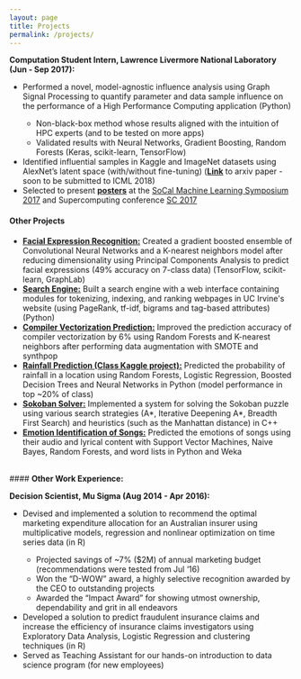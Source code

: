 ```yaml
---
layout: page
title: Projects
permalink: /projects/
---
```

<p align="justify">

<b>Computation Student Intern, Lawrence Livermore National Laboratory (Jun - Sep 2017):</b>
                <ul>
                        <li>Performed a novel, model-agnostic influence analysis using Graph Signal Processing to quantify parameter and data
sample influence on the performance of a High Performance Computing application (Python)</li>
                                <ul>
                                        <li>Non-black-box method whose results aligned with the intuition of HPC experts (and to be tested on more apps)</li>
                                        <li>Validated results with Neural Networks, Gradient Boosting, Random Forests (Keras, scikit-learn, TensorFlow)</li>
                                </ul>
                        <li>Identified influential samples in Kaggle and ImageNet datasets using AlexNet’s latent space (with/without fine-tuning) (<a class="page-link" href="http://arxiv.org/abs/1711.05407 "><b><u>Link</u></b></a> to arxiv paper - soon to be submitted to ICML 2018)</li>
                        <li>Selected to present <a class="page-link" href="/files/llnl_posters.zip"><b><u>posters</u></b></a> at the <a href="https://sites.google.com/view/socalml17/home">SoCal Machine Learning Symposium 2017</a> and Supercomputing conference <a href="https://sc17.supercomputing.org">SC 2017</a></li>
                </ul>
</p>

#### <b> Other Projects </b>
<p>
<ul>
	<li><a class="page-link" href = "/facial_expression_recognition"><b><u>Facial Expression Recognition:</u></b></a> Created a gradient boosted ensemble of Convolutional Neural Networks and a K-nearest neighbors model after reducing dimensionality using Principal Components Analysis to predict facial expressions (49% accuracy on 7-class data) (TensorFlow, scikit-learn, GraphLab)<br></li>
	<li><a class="page-link" href = "/search_engine"><b><u>Search Engine:</u></b></a> Built a search engine with a web interface containing modules for tokenizing, indexing, and ranking webpages in UC Irvine's website (using PageRank, tf-idf, bigrams and tag-based attributes) (Python)<br></li>
	<li><a class="page-link" href = "/compiler_vectorization_prediction"> <b><u>Compiler Vectorization Prediction:</u></b></a> Improved the prediction accuracy of compiler vectorization by 6% using Random Forests and K-nearest neighbors after performing data augmentation with SMOTE and synthpop<br></li>
	<li><a class="page-link" href = "/rainfall_prediction"><b><u>Rainfall Prediction (Class Kaggle project):</u></b></a> Predicted the probability of rainfall in a location using Random Forests, Logistic Regression, Boosted Decision Trees and Neural Networks in Python (model performance in top ~20% of class)<br></li>
	<li><a class="page-link" href = "/sokoban_solver"><b><u>Sokoban Solver:</u></b></a> Implemented a system for solving the Sokoban puzzle using various search strategies (A*, Iterative Deepening A*, Breadth First Search) and heuristics (such as the Manhattan distance) in C++<br></li>
	<li><a class="page-link" href = "/emotion_identification"><b><u>Emotion Identification of Songs:</u></b></a> Predicted the emotions of songs using their audio and lyrical content with Support Vector Machines, Naive Bayes, Random Forests, and word lists in Python and Weka<br></li>
</ul>
</p>
<br>
#### <b>Other Work Experience:</b>
<p>
<b>Decision Scientist, Mu Sigma (Aug 2014 - Apr 2016): </b>
		<ul>
			<li>Devised and implemented a solution to recommend the optimal marketing expenditure allocation for an Australian
insurer using multiplicative models, regression and nonlinear optimization on time series data (in R)</li>
				<ul>
					<li>Projected savings of ~7% ($2M) of annual marketing budget (recommendations were tested from Jul ‘16)</li>
					<li>Won the “D-WOW” award, a highly selective recognition awarded by the CEO to outstanding projects</li>
					<li>Awarded the “Impact Award” for showing utmost ownership, dependability and grit in all endeavors</li>
				</ul>
			<li>Developed a solution to predict fraudulent insurance claims and increase the efficiency of insurance claims investigators using Exploratory Data Analysis, Logistic Regression and clustering techniques (in R)</li>
			<li>Served as Teaching Assistant for our hands-on introduction to data science program (for new employees)</li>
		</ul>

</p>

